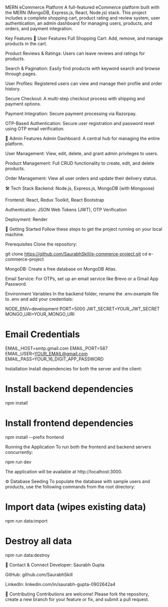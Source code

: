 MERN eCommerce Platform
A full-featured eCommerce platform built with the MERN (MongoDB, Express.js, React, Node.js) stack. This project includes a complete shopping cart, product rating and review system, user authentication, an admin dashboard for managing users, products, and orders, and payment integration.


Key Features
👤 User Features
Full Shopping Cart: Add, remove, and manage products in the cart.

Product Reviews & Ratings: Users can leave reviews and ratings for products.

Search & Pagination: Easily find products with keyword search and browse through pages.

User Profiles: Registered users can view and manage their profile and order history.

Secure Checkout: A multi-step checkout process with shipping and payment options.

Payment Integration: Secure payment processing via Razorpay.

OTP-Based Authentication: Secure user registration and password reset using OTP email verification.

👑 Admin Features
Admin Dashboard: A central hub for managing the entire platform.

User Management: View, edit, delete, and grant admin privileges to users.

Product Management: Full CRUD functionality to create, edit, and delete products.

Order Management: View all user orders and update their delivery status.

🛠️ Tech Stack
Backend: Node.js, Express.js, MongoDB (with Mongoose)

Frontend: React, Redux Toolkit, React Bootstrap

Authentication: JSON Web Tokens (JWT), OTP Verification

Deployment: Render

🚀 Getting Started
Follow these steps to get the project running on your local machine.

Prerequisites
Clone the repository:

git clone https://github.com/SaurabhSkill/e-commerce-project.git
cd e-commerce-project

MongoDB: Create a free database on MongoDB Atlas.

Email Service: For OTPs, set up an email service like Brevo or a Gmail App Password.

Environment Variables
In the backend folder, rename the .env.example file to .env and add your credentials:

NODE_ENV=development
PORT=5000
JWT_SECRET=YOUR_JWT_SECRET
MONGO_URI=YOUR_MONGO_URI

# Email Credentials
EMAIL_HOST=smtp.gmail.com
EMAIL_PORT=587
EMAIL_USER=YOUR_EMAIL@gmail.com
EMAIL_PASS=YOUR_16_DIGIT_APP_PASSWORD

Installation
Install dependencies for both the server and the client:

# Install backend dependencies
npm install

# Install frontend dependencies
npm install --prefix frontend

Running the Application
To run both the frontend and backend servers concurrently:

npm run dev

The application will be available at http://localhost:3000.

⚙️ Database Seeding
To populate the database with sample users and products, use the following commands from the root directory:

# Import data (wipes existing data)
npm run data:import

# Destroy all data
npm run data:destroy

📛 Contact & Connect
Developer: Saurabh Gupta

GitHub: github.com/SaurabhSkill

LinkedIn: linkedin.com/in/saurabh-gupta-0902642a4

🤝 Contributing
Contributions are welcome! Please fork the repository, create a new branch for your feature or fix, and submit a pull request.